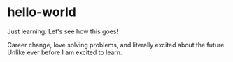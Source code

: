 # hello-world
Just learning.  Let's see how this goes!

Career change, love solving problems, and literally excited about the future.  
Unlike ever before I am excited to learn.
